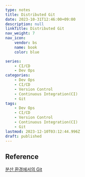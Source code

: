 ```yaml
---
type: notes
title: Distributed Git
date: 2023-10-31T12:46:00+09:00
description: null
linkTitle: Distributed Git
nav_weight: 7
nav_icon:
    vendor: bs
    name: book
    color: blue

series:
    - CI/CD
    - Dev Ops
categories:
    - Dev Ops
    - CI/CD
    - Version Control
    - Continuous Integration(CI)
    - Git
tags:
    - Dev Ops
    - CI/CD
    - Version Control
    - Continuous Integration(CI)
    - Git
lastmod: 2023-12-10T03:12:44.996Z
draft: published
---
```


## Reference

[분산 환경에서의 Git](https://git-scm.com/book/ko/v2/%EB%B6%84%EC%82%B0-%ED%99%98%EA%B2%BD%EC%97%90%EC%84%9C%EC%9D%98-Git-%EB%B6%84%EC%82%B0-%ED%99%98%EA%B2%BD%EC%97%90%EC%84%9C%EC%9D%98-%EC%9B%8C%ED%81%AC%ED%94%8C%EB%A1%9C)

